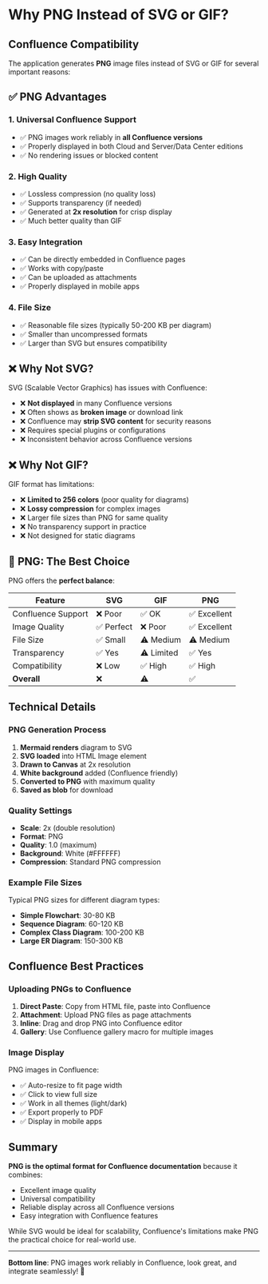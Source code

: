 # Why PNG Instead of SVG or GIF?

## Confluence Compatibility

The application generates **PNG** image files instead of SVG or GIF for several important reasons:

## ✅ PNG Advantages

### 1. **Universal Confluence Support**
- ✅ PNG images work reliably in **all Confluence versions**
- ✅ Properly displayed in both Cloud and Server/Data Center editions
- ✅ No rendering issues or blocked content

### 2. **High Quality**
- ✅ Lossless compression (no quality loss)
- ✅ Supports transparency (if needed)
- ✅ Generated at **2x resolution** for crisp display
- ✅ Much better quality than GIF

### 3. **Easy Integration**
- ✅ Can be directly embedded in Confluence pages
- ✅ Works with copy/paste
- ✅ Can be uploaded as attachments
- ✅ Properly displayed in mobile apps

### 4. **File Size**
- ✅ Reasonable file sizes (typically 50-200 KB per diagram)
- ✅ Smaller than uncompressed formats
- ✅ Larger than SVG but ensures compatibility

## ❌ Why Not SVG?

SVG (Scalable Vector Graphics) has issues with Confluence:

- ❌ **Not displayed** in many Confluence versions
- ❌ Often shows as **broken image** or download link
- ❌ Confluence may **strip SVG content** for security reasons
- ❌ Requires special plugins or configurations
- ❌ Inconsistent behavior across Confluence versions

## ❌ Why Not GIF?

GIF format has limitations:

- ❌ **Limited to 256 colors** (poor quality for diagrams)
- ❌ **Lossy compression** for complex images
- ❌ Larger file sizes than PNG for same quality
- ❌ No transparency support in practice
- ❌ Not designed for static diagrams

## 🎯 PNG: The Best Choice

PNG offers the **perfect balance**:

| Feature | SVG | GIF | PNG |
|---------|-----|-----|-----|
| Confluence Support | ❌ Poor | ✅ OK | ✅ Excellent |
| Image Quality | ✅ Perfect | ❌ Poor | ✅ Excellent |
| File Size | ✅ Small | ⚠️ Medium | ⚠️ Medium |
| Transparency | ✅ Yes | ⚠️ Limited | ✅ Yes |
| Compatibility | ❌ Low | ✅ High | ✅ High |
| **Overall** | ❌ | ⚠️ | ✅ |

## Technical Details

### PNG Generation Process

1. **Mermaid renders** diagram to SVG
2. **SVG loaded** into HTML Image element
3. **Drawn to Canvas** at 2x resolution
4. **White background** added (Confluence friendly)
5. **Converted to PNG** with maximum quality
6. **Saved as blob** for download

### Quality Settings

- **Scale**: 2x (double resolution)
- **Format**: PNG
- **Quality**: 1.0 (maximum)
- **Background**: White (#FFFFFF)
- **Compression**: Standard PNG compression

### Example File Sizes

Typical PNG sizes for different diagram types:

- **Simple Flowchart**: 30-80 KB
- **Sequence Diagram**: 60-120 KB
- **Complex Class Diagram**: 100-200 KB
- **Large ER Diagram**: 150-300 KB

## Confluence Best Practices

### Uploading PNGs to Confluence

1. **Direct Paste**: Copy from HTML file, paste into Confluence
2. **Attachment**: Upload PNG files as page attachments
3. **Inline**: Drag and drop PNG into Confluence editor
4. **Gallery**: Use Confluence gallery macro for multiple images

### Image Display

PNG images in Confluence:
- ✅ Auto-resize to fit page width
- ✅ Click to view full size
- ✅ Work in all themes (light/dark)
- ✅ Export properly to PDF
- ✅ Display in mobile apps

## Summary

**PNG is the optimal format for Confluence documentation** because it combines:
- Excellent image quality
- Universal compatibility
- Reliable display across all Confluence versions
- Easy integration with Confluence features

While SVG would be ideal for scalability, Confluence's limitations make PNG the practical choice for real-world use.

---

**Bottom line**: PNG images work reliably in Confluence, look great, and integrate seamlessly! 🎉
